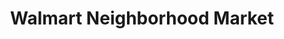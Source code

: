 ---
title: "Walmart Neighborhood Market"
url: /greenville/walmart-neighborhood-market-east-arlington-boulevard/
shop: supermarket
---